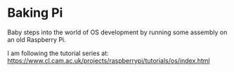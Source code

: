 # Baking Pi
Baby steps into the world of OS development by running some assembly on an old Raspberry Pi.

I am following the tutorial series at: https://www.cl.cam.ac.uk/projects/raspberrypi/tutorials/os/index.html
